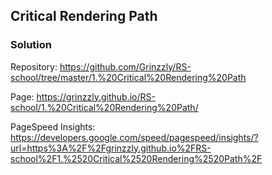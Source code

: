 ## Critical Rendering Path

### Solution

Repository: https://github.com/Grinzzly/RS-school/tree/master/1.%20Critical%20Rendering%20Path

Page: https://grinzzly.github.io/RS-school/1.%20Critical%20Rendering%20Path/

PageSpeed Insights: https://developers.google.com/speed/pagespeed/insights/?url=https%3A%2F%2Fgrinzzly.github.io%2FRS-school%2F1.%2520Critical%2520Rendering%2520Path%2F
